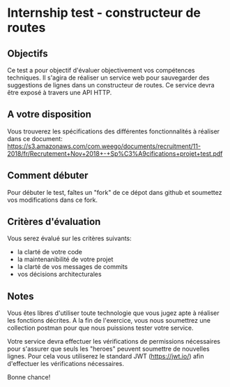 # Internship test - constructeur de routes

## Objectifs
Ce test a pour objectif d'évaluer objectivement vos compétences techniques. Il s'agira de réaliser un service web pour sauvegarder des suggestions de lignes dans un constructeur de routes. Ce service devra être exposé à travers une API HTTP.

## A votre disposition
Vous trouverez les spécifications des différentes fonctionnalités à réaliser dans ce document: https://s3.amazonaws.com/com.weego/documents/recruitment/11-2018/fr/Recrutement+Nov+2018+-+Sp%C3%A9cifications+projet+test.pdf

## Comment débuter
Pour débuter le test, faîtes un "fork" de ce dépot dans github et soumettez vos modifications dans ce fork.

## Critères d'évaluation
Vous serez évalué sur les critères suivants:
- la clarté de votre code
- la maintenanibilité de votre projet
- la clarté de vos messages de commits
- vos décisions architecturales

## Notes
Vous êtes libres d'utiliser toute technologie que vous jugez apte à réaliser les fonctions décrites. A la fin de l'exercice, vous nous soumettrez une collection postman pour que nous puissions tester votre service.

Votre service devra effectuer les vérifications de permissions nécessaires pour s'assurer que seuls les "heroes" peuvent soumettre de nouvelles lignes. Pour cela vous utiliserez le standard JWT (https://jwt.io/) afin d'effectuer les vérifications nécessaires.

Bonne chance!
